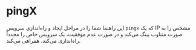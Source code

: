 # pingX
این راهنما شما را در مراحل ایجاد و راه‌اندازی سرویس `pingx` که یک IP مشخص را به صورت متناوب پینگ می‌کند و در صورت عدم موفقیت، یک سرویس خاص را مجدداً راه‌اندازی می‌کند، همراهی می‌کند.
